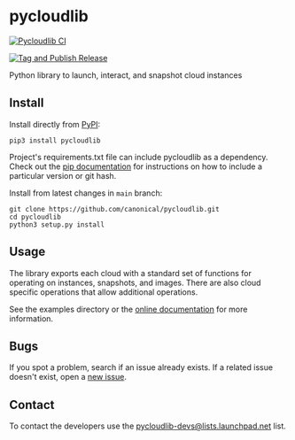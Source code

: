 # pycloudlib

[![Pycloudlib CI](https://github.com/canonical/pycloudlib/actions/workflows/ci.yaml/badge.svg)](https://github.com/canonical/pycloudlib/actions/workflows/ci.yaml)

[![Tag and Publish Release](https://github.com/canonical/pycloudlib/actions/workflows/tag_and_publish.yaml/badge.svg)](https://github.com/canonical/pycloudlib/actions/workflows/tag_and_publish.yaml)

Python library to launch, interact, and snapshot cloud instances

## Install

Install directly from [PyPI](https://pypi.org/project/pycloudlib/):

```shell
pip3 install pycloudlib
```

Project's requirements.txt file can include pycloudlib as a dependency. Check out the [pip documentation](https://pip.readthedocs.io/en/1.1/requirements.html) for instructions on how to include a particular version or git hash.

Install from latest changes in `main` branch:

```shell
git clone https://github.com/canonical/pycloudlib.git
cd pycloudlib
python3 setup.py install
```

## Usage

The library exports each cloud with a standard set of functions for operating on instances, snapshots, and images. There are also cloud specific operations that allow additional operations.

See the examples directory or the [online documentation](https://pycloudlib.readthedocs.io/) for more information.

## Bugs

If you spot a problem, search if an issue already exists. If a related issue doesn't exist, open a
[new issue](https://github.com/canonical/pycloudlib/issues/new/choose).

## Contact

To contact the developers use the pycloudlib-devs@lists.launchpad.net list.

